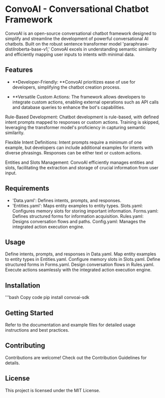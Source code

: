 # ConvoAI - Conversational Chatbot Framework

ConvoAI is an open-source conversational chatbot framework designed to simplify and streamline the development of powerful conversational AI chatbots. Built on the robust sentence transformer model 'paraphrase-distilroberta-base-v1,' ConvoAI excels in understanding semantic similarity and efficiently mapping user inputs to intents with minimal data.

## Features
- **Developer-Friendly: **ConvoAI prioritizes ease of use for developers, simplifying the chatbot creation process.

- **Versatile Custom Actions: The framework allows developers to integrate custom actions, enabling external operations such as API calls and database queries to enhance the bot's capabilities.

Rule-Based Development: Chatbot development is rule-based, with defined intent prompts mapped to responses or custom actions. Training is skipped, leveraging the transformer model's proficiency in capturing semantic similarity.

Flexible Intent Definitions: Intent prompts require a minimum of one example, but developers can include additional examples for intents with diverse phrasings. Responses can be either text or custom actions.

Entities and Slots Management: ConvoAI efficiently manages entities and slots, facilitating the extraction and storage of crucial information from user input.

## Requirements
- 'Data.yaml': Defines intents, prompts, and responses.
- 'Entities.yaml': Maps entity examples to entity types.
Slots.yaml: Configures memory slots for storing important information.
Forms.yaml: Defines structured forms for information acquisition.
Rules.yaml: Designs conversation flows and paths.
Config.yaml: Manages the integrated action execution engine.

## Usage
Define intents, prompts, and responses in Data.yaml.
Map entity examples to entity types in Entities.yaml.
Configure memory slots in Slots.yaml.
Define structured forms in Forms.yaml.
Design conversation flows in Rules.yaml.
Execute actions seamlessly with the integrated action execution engine.

## Installation
'''bash
Copy code
pip install convoai-sdk

## Getting Started
Refer to the documentation and example files for detailed usage instructions and best practices.

## Contributing
Contributions are welcome! Check out the Contribution Guidelines for details.

## License
This project is licensed under the MIT License.
